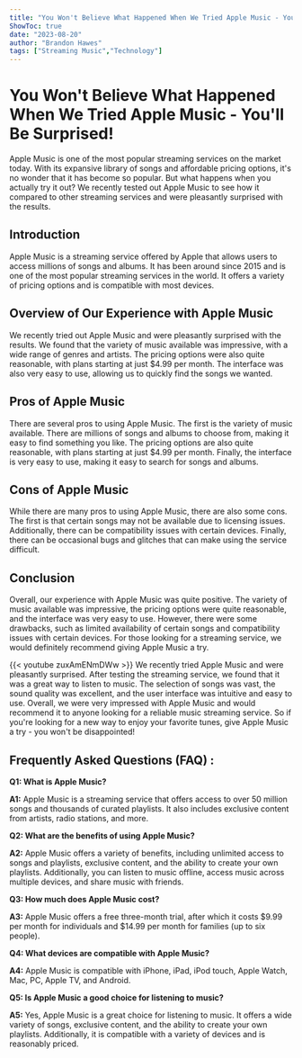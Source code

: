```yaml
---
title: "You Won't Believe What Happened When We Tried Apple Music - You'll Be Surprised!"
ShowToc: true 
date: "2023-08-20"
author: "Brandon Hawes" 
tags: ["Streaming Music","Technology"]
---
```

# You Won't Believe What Happened When We Tried Apple Music - You'll Be Surprised!

Apple Music is one of the most popular streaming services on the market today. With its expansive library of songs and affordable pricing options, it's no wonder that it has become so popular. But what happens when you actually try it out? We recently tested out Apple Music to see how it compared to other streaming services and were pleasantly surprised with the results.

## Introduction

Apple Music is a streaming service offered by Apple that allows users to access millions of songs and albums. It has been around since 2015 and is one of the most popular streaming services in the world. It offers a variety of pricing options and is compatible with most devices. 

## Overview of Our Experience with Apple Music

We recently tried out Apple Music and were pleasantly surprised with the results. We found that the variety of music available was impressive, with a wide range of genres and artists. The pricing options were also quite reasonable, with plans starting at just $4.99 per month. The interface was also very easy to use, allowing us to quickly find the songs we wanted.

## Pros of Apple Music

There are several pros to using Apple Music. The first is the variety of music available. There are millions of songs and albums to choose from, making it easy to find something you like. The pricing options are also quite reasonable, with plans starting at just $4.99 per month. Finally, the interface is very easy to use, making it easy to search for songs and albums.

## Cons of Apple Music

While there are many pros to using Apple Music, there are also some cons. The first is that certain songs may not be available due to licensing issues. Additionally, there can be compatibility issues with certain devices. Finally, there can be occasional bugs and glitches that can make using the service difficult.

## Conclusion

Overall, our experience with Apple Music was quite positive. The variety of music available was impressive, the pricing options were quite reasonable, and the interface was very easy to use. However, there were some drawbacks, such as limited availability of certain songs and compatibility issues with certain devices. For those looking for a streaming service, we would definitely recommend giving Apple Music a try.

{{< youtube zuxAmENmDWw >}} 
We recently tried Apple Music and were pleasantly surprised. After testing the streaming service, we found that it was a great way to listen to music. The selection of songs was vast, the sound quality was excellent, and the user interface was intuitive and easy to use. Overall, we were very impressed with Apple Music and would recommend it to anyone looking for a reliable music streaming service. So if you're looking for a new way to enjoy your favorite tunes, give Apple Music a try - you won't be disappointed!

## Frequently Asked Questions (FAQ) :
**Q1: What is Apple Music?**

**A1:** Apple Music is a streaming service that offers access to over 50 million songs and thousands of curated playlists. It also includes exclusive content from artists, radio stations, and more. 

**Q2: What are the benefits of using Apple Music?**

**A2:** Apple Music offers a variety of benefits, including unlimited access to songs and playlists, exclusive content, and the ability to create your own playlists. Additionally, you can listen to music offline, access music across multiple devices, and share music with friends. 

**Q3: How much does Apple Music cost?**

**A3:** Apple Music offers a free three-month trial, after which it costs $9.99 per month for individuals and $14.99 per month for families (up to six people). 

**Q4: What devices are compatible with Apple Music?**

**A4:** Apple Music is compatible with iPhone, iPad, iPod touch, Apple Watch, Mac, PC, Apple TV, and Android. 

**Q5: Is Apple Music a good choice for listening to music?**

**A5:** Yes, Apple Music is a great choice for listening to music. It offers a wide variety of songs, exclusive content, and the ability to create your own playlists. Additionally, it is compatible with a variety of devices and is reasonably priced.





